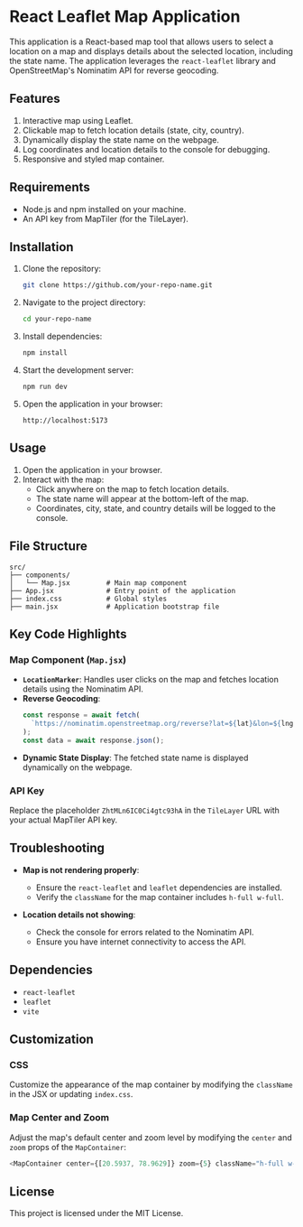 # React Leaflet Map Application

This application is a React-based map tool that allows users to select a location on a map and displays details about the selected location, including the state name. The application leverages the `react-leaflet` library and OpenStreetMap's Nominatim API for reverse geocoding.

## Features

1. Interactive map using Leaflet.
2. Clickable map to fetch location details (state, city, country).
3. Dynamically display the state name on the webpage.
4. Log coordinates and location details to the console for debugging.
5. Responsive and styled map container.

## Requirements

- Node.js and npm installed on your machine.
- An API key from MapTiler (for the TileLayer).

## Installation

1. Clone the repository:

   ```bash
   git clone https://github.com/your-repo-name.git
   ```

2. Navigate to the project directory:

   ```bash
   cd your-repo-name
   ```

3. Install dependencies:

   ```bash
   npm install
   ```

4. Start the development server:

   ```bash
   npm run dev
   ```

5. Open the application in your browser:

   ```
   http://localhost:5173
   ```

## Usage

1. Open the application in your browser.
2. Interact with the map:
   - Click anywhere on the map to fetch location details.
   - The state name will appear at the bottom-left of the map.
   - Coordinates, city, state, and country details will be logged to the console.

## File Structure

```
src/
├── components/
│   └── Map.jsx         # Main map component
├── App.jsx             # Entry point of the application
├── index.css           # Global styles
├── main.jsx            # Application bootstrap file
```

## Key Code Highlights

### Map Component (`Map.jsx`)

- **`LocationMarker`**: Handles user clicks on the map and fetches location details using the Nominatim API.
- **Reverse Geocoding**:
  ```javascript
  const response = await fetch(
    `https://nominatim.openstreetmap.org/reverse?lat=${lat}&lon=${lng}&format=json`
  );
  const data = await response.json();
  ```
- **Dynamic State Display**: The fetched state name is displayed dynamically on the webpage.

### API Key

Replace the placeholder `ZhtMLn6IC0Ci4gtc93hA` in the `TileLayer` URL with your actual MapTiler API key.

## Troubleshooting

- **Map is not rendering properly**:

  - Ensure the `react-leaflet` and `leaflet` dependencies are installed.
  - Verify the `className` for the map container includes `h-full w-full`.

- **Location details not showing**:

  - Check the console for errors related to the Nominatim API.
  - Ensure you have internet connectivity to access the API.

## Dependencies

- `react-leaflet`
- `leaflet`
- `vite`

## Customization

### CSS

Customize the appearance of the map container by modifying the `className` in the JSX or updating `index.css`.

### Map Center and Zoom

Adjust the map's default center and zoom level by modifying the `center` and `zoom` props of the `MapContainer`:

```javascript
<MapContainer center={[20.5937, 78.9629]} zoom={5} className="h-full w-full">
```

## License

This project is licensed under the MIT License.

